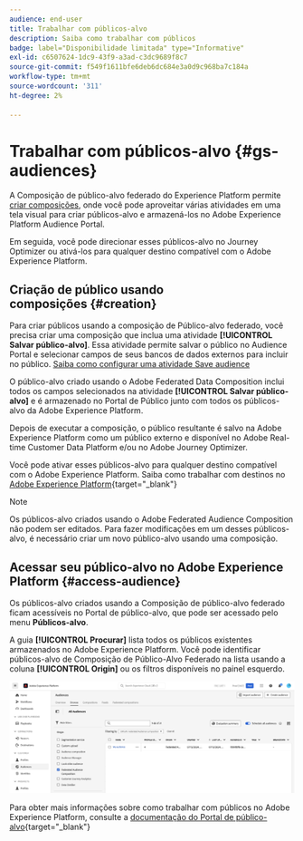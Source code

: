 ```yaml
---
audience: end-user
title: Trabalhar com públicos-alvo
description: Saiba como trabalhar com públicos
badge: label="Disponibilidade limitada" type="Informative"
exl-id: c6507624-1dc9-43f9-a3ad-c3dc9689f8c7
source-git-commit: f549f1611bfe6deb6dc684e3a0d9c968ba7c184a
workflow-type: tm+mt
source-wordcount: '311'
ht-degree: 2%

---
```


# Trabalhar com públicos-alvo {#gs-audiences}

A Composição de público-alvo federado do Experience Platform permite [criar composições](../compositions/gs-compositions.md), onde você pode aproveitar várias atividades em uma tela visual para criar públicos-alvo e armazená-los no Adobe Experience Platform Audience Portal.

Em seguida, você pode direcionar esses públicos-alvo no Journey Optimizer ou ativá-los para qualquer destino compatível com o Adobe Experience Platform.

## Criação de público usando composições {#creation}

Para criar públicos usando a composição de Público-alvo federado, você precisa criar uma composição que inclua uma atividade **[!UICONTROL Salvar público-alvo]**. Essa atividade permite salvar o público no Audience Portal e selecionar campos de seus bancos de dados externos para incluir no público. [Saiba como configurar uma atividade Save audience](../compositions/activities/save-audience.md)

O público-alvo criado usando o Adobe Federated Data Composition inclui todos os campos selecionados na atividade **[!UICONTROL Salvar público-alvo]** e é armazenado no Portal de Público junto com todos os públicos-alvo da Adobe Experience Platform.

Depois de executar a composição, o público resultante é salvo na Adobe Experience Platform como um público externo e disponível no Adobe Real-time Customer Data Platform e/ou no Adobe Journey Optimizer.

Você pode ativar esses públicos-alvo para qualquer destino compatível com o Adobe Experience Platform. Saiba como trabalhar com destinos no [Adobe Experience Platform](https://experienceleague.adobe.com/en/docs/experience-platform/destinations/home){target="_blank"}

>[!NOTE]
>
>Os públicos-alvo criados usando o Adobe Federated Audience Composition não podem ser editados. Para fazer modificações em um desses públicos-alvo, é necessário criar um novo público-alvo usando uma composição.

## Acessar seu público-alvo no Adobe Experience Platform {#access-audience}

Os públicos-alvo criados usando a Composição de público-alvo federado ficam acessíveis no Portal de público-alvo, que pode ser acessado pelo menu **Públicos-alvo**.

A guia **[!UICONTROL Procurar]** lista todos os públicos existentes armazenados no Adobe Experience Platform. Você pode identificar públicos-alvo de Composição de Público-Alvo Federado na lista usando a coluna **[!UICONTROL Origin]** ou os filtros disponíveis no painel esquerdo.

![](assets/audiences-list.png)

Para obter mais informações sobre como trabalhar com públicos no Adobe Experience Platform, consulte a [documentação do Portal de público-alvo](https://experienceleague.adobe.com/en/docs/experience-platform/segmentation/ui/audience-portal){target="_blank"}

<!-- add link to this donc once published: https://jira.corp.adobe.com/browse/PLAT-198674-->